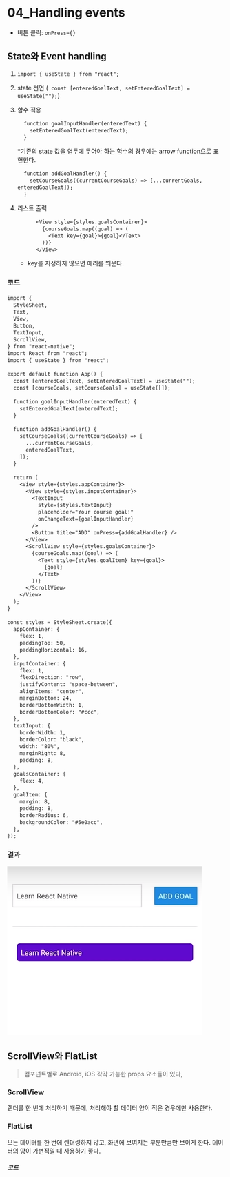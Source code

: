 # 04_Handling events

- 버튼 클릭: `onPress={}`

## State와 Event handling

1. `import { useState } from "react";`

2. state 선언 (` const [enteredGoalText, setEnteredGoalText] = useState("");`)

3. 함수 적용

   ```react
     function goalInputHandler(enteredText) {
       setEnteredGoalText(enteredText);
     }
   ```

   *기존의 state 값을 염두에 두어야 하는 함수의 경우에는 arrow function으로 표현한다.

   ```react
     function addGoalHandler() {
       setCourseGoals((currentCourseGoals) => [...currentGoals, enteredGoalText]);
     }
   ```

4. 리스트 출력

   ```react
         <View style={styles.goalsContainer}>
           {courseGoals.map((goal) => (
             <Text key={goal}>{goal}</Text>
           ))}
         </View>
   ```

   - key를 지정하지 않으면 에러를 띄운다.



### 코드

```react
import {
  StyleSheet,
  Text,
  View,
  Button,
  TextInput,
  ScrollView,
} from "react-native";
import React from "react";
import { useState } from "react";

export default function App() {
  const [enteredGoalText, setEnteredGoalText] = useState("");
  const [courseGoals, setCourseGoals] = useState([]);

  function goalInputHandler(enteredText) {
    setEnteredGoalText(enteredText);
  }

  function addGoalHandler() {
    setCourseGoals((currentCourseGoals) => [
      ...currentCourseGoals,
      enteredGoalText,
    ]);
  }

  return (
    <View style={styles.appContainer}>
      <View style={styles.inputContainer}>
        <TextInput
          style={styles.textInput}
          placeholder="Your course goal!"
          onChangeText={goalInputHandler}
        />
        <Button title="ADD" onPress={addGoalHandler} />
      </View>
      <ScrollView style={styles.goalsContainer}>
        {courseGoals.map((goal) => (
          <Text style={styles.goalItem} key={goal}>
            {goal}
          </Text>
        ))}
      </ScrollView>
    </View>
  );
}

const styles = StyleSheet.create({
  appContainer: {
    flex: 1,
    paddingTop: 50,
    paddingHorizontal: 16,
  },
  inputContainer: {
    flex: 1,
    flexDirection: "row",
    justifyContent: "space-between",
    alignItems: "center",
    marginBottom: 24,
    borderBottomWidth: 1,
    borderBottomColor: "#ccc",
  },
  textInput: {
    borderWidth: 1,
    borderColor: "black",
    width: "80%",
    marginRight: 8,
    padding: 8,
  },
  goalsContainer: {
    flex: 4,
  },
  goalItem: {
    margin: 8,
    padding: 8,
    borderRadius: 6,
    backgroundColor: "#5e0acc",
  },
});

```



### 결과

![image-20220910232815104](04_Handling%20events.assets/image-20220910232815104.png)



## ScrollView와 FlatList

> 컴포넌트별로 Android, iOS 각각 가능한 props 요소들이 있다,



### ScrollView

렌더를 한 번에 처리하기 때문에, 처리해야 할 데이터 양이 적은 경우에만 사용한다.



### FlatList

모든 데이터를 한 번에 렌더링하지 않고, 화면에 보여지는 부분만큼만 보이게 한다. 데이터의 양이 가변적일 때 사용하기 좋다.

##### 코드

```react
```

